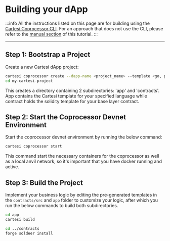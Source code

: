 # Building your dApp

:::info
All the instructions listed on this page are for building using the [Cartesi Coprocessor CLI](https://github.com/Mugen-Builders/co-processor-cli). For an approach that does not use the CLI, please refer to the [manual section](./manually/building.md#building-your-dapp) of this tutorial.
:::

---

## Step 1: Bootstrap a Project

Create a new Cartesi dApp project:

```bash
cartesi coprocessor create --dapp-name <project_name> --template <go, python, javascript, rust>
cd my-cartesi-project
```

This creates a directory containing 2 subdirectories: 'app' and 'contracts'. App contains the Cartesi template for your specified language while contract holds the solidity template for your base layer contract.

## Step 2: Start the Coprocessor Devnet Environment

Start the coprocessor devnet environment by running the below command:

```bash
cartesi coprocessor start
```

This command start the necessary containers for the coprocessor as well as a local anvil network, so it's important that you have docker running and active.

## Step 3: Build the Project

Implement your business logic by editing the pre-generated templates in the `contracts/src` and `app` folder to customize your logic, after which you run the below commands to build both subdirectories.

```bash
cd app
cartesi build
```

```bash
cd ../contracts
forge soldeer install
```
